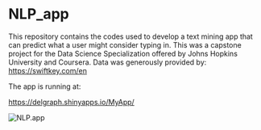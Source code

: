 # NLP_app

This repository contains the codes used to develop a text mining app that can predict what a user might consider typing in. This was a capstone project for the Data Science Specialization offered by Johns Hopkins University and Coursera. 
Data was generously provided by: https://swiftkey.com/en 

The app is running at:

https://delgraph.shinyapps.io/MyApp/

![NLP.app](https://github.com/delgraph/NLP_app/blob/master/B%20(225x400).jpg)
